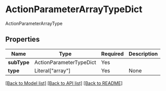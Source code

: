 # ActionParameterArrayTypeDict

ActionParameterArrayType

## Properties
| Name | Type | Required | Description |
| ------------ | ------------- | ------------- | ------------- |
**subType** | ActionParameterTypeDict | Yes |  |
**type** | Literal["array"] | Yes | None |


[[Back to Model list]](../../../README.md#models-v1-link) [[Back to API list]](../../README.md#documentation-for-api-endpoints) [[Back to README]](../../README.md)
